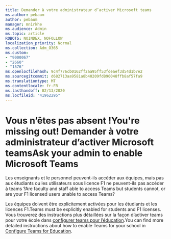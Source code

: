 ```yaml
---
title: Demander à votre administrateur d’activer Microsoft teams
ms.author: pebaum
author: pebaum
manager: mnirkhe
ms.audience: Admin
ms.topic: article
ROBOTS: NOINDEX, NOFOLLOW
localization_priority: Normal
ms.collection: Adm_O365
ms.custom:
- "9000067"
- "2660"
- "1576"
ms.openlocfilehash: 9c4f776cb0162ff2aa95ff53fdeaef3d54d1b7e2
ms.sourcegitcommit: d682713aa9581a8b40209fd890048ffb8af57fa9
ms.translationtype: MT
ms.contentlocale: fr-FR
ms.lasthandoff: 02/13/2020
ms.locfileid: "41962295"
---
```

# <a name="youre-missing-out-ask-your-admin-to-enable-microsoft-teams"></a><span data-ttu-id="1e3de-102">Vous n’êtes pas absent !</span><span class="sxs-lookup"><span data-stu-id="1e3de-102">You're missing out!</span></span> <span data-ttu-id="1e3de-103">Demander à votre administrateur d’activer Microsoft teams</span><span class="sxs-lookup"><span data-stu-id="1e3de-103">Ask your admin to enable Microsoft Teams</span></span>

<span data-ttu-id="1e3de-104">Les enseignants et le personnel peuvent-ils accéder aux équipes, mais pas aux étudiants ou les utilisateurs sous licence F1 ne peuvent-ils pas accéder à teams ?</span><span class="sxs-lookup"><span data-stu-id="1e3de-104">Are faculty and staff able to access Teams but students cannot, or are your F1 licensed users unable to access Teams?</span></span>

<span data-ttu-id="1e3de-105">Les équipes doivent être explicitement activées pour les étudiants et les licences F1.</span><span class="sxs-lookup"><span data-stu-id="1e3de-105">Teams must be explicitly enabled for students and F1 licenses.</span></span> <span data-ttu-id="1e3de-106">Vous trouverez des instructions plus détaillées sur la façon d’activer teams pour votre école dans [configurer teams pour l’éducation](https://docs.microsoft.com/microsoft-365/education/deploy/set-up-teams-for-education).</span><span class="sxs-lookup"><span data-stu-id="1e3de-106">You can find more detailed instructions about how to enable Teams for your school in [Configure Teams for Education](https://docs.microsoft.com/microsoft-365/education/deploy/set-up-teams-for-education).</span></span> 